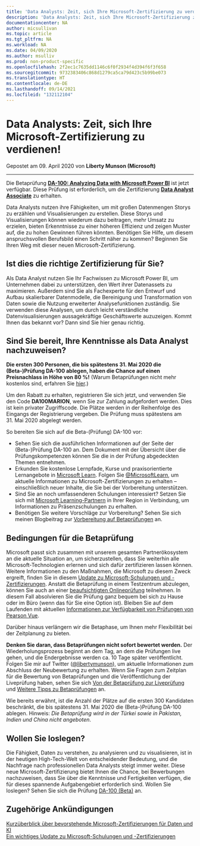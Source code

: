 ```yaml
---
title: 'Data Analysts: Zeit, sich Ihre Microsoft-Zertifizierung zu verdienen! | Microsoft-Dokumentation'
description: 'Data Analysts: Zeit, sich Ihre Microsoft-Zertifizierung zu verdienen!'
documentationcenter: NA
author: micsullivan
ms.topic: article
ms.tgt_pltfrm: NA
ms.workload: NA
ms.date: 04/09/2020
ms.author: msulliv
ms.prod: non-product-specific
ms.openlocfilehash: 2f2ec1c7635dd1146c6f0f2934f4d394f6f3f658
ms.sourcegitcommit: 9732383406c868d1279ca5ca79d423c5b99be073
ms.translationtype: HT
ms.contentlocale: de-DE
ms.lasthandoff: 09/14/2021
ms.locfileid: "132112104"
---
```

# <a name="data-analysts-its-time-to-earn-your-microsoft-certification"></a>Data Analysts: Zeit, sich Ihre Microsoft-Zertifizierung zu verdienen!

Gepostet am 09. April 2020 von **Liberty Munson (Microsoft)**

___

Die Betaprüfung [**DA-100: Analyzing Data with Microsoft Power BI**](/learn/certifications/exams/da-100?wt.mc_id=mim_msl_smc_datacertw2_prm_WWLblog_202049) ist jetzt verfügbar. Diese Prüfung ist erforderlich, um die Zertifizierung [**Data Analyst Associate**](/learn/certifications/data-analyst-associate?wt.mc_id=mim_msl_smc_datacertw2_prm_WWLblog_202049) zu erhalten.

Data Analysts nutzen ihre Fähigkeiten, um mit großen Datenmengen Storys zu erzählen und Visualisierungen zu erstellen. Diese Storys und Visualisierungen können wiederum dazu beitragen, mehr Umsatz zu erzielen, bieten Erkenntnisse zu einer höheren Effizienz und zeigen Muster auf, die zu hohen Gewinnen führen könnten. Benötigen Sie Hilfe, um diesem anspruchsvollen Berufsbild einen Schritt näher zu kommen? Beginnen Sie Ihren Weg mit dieser neuen Microsoft-Zertifizierung.

## <a name="is-this-the-right-certification-for-you"></a>Ist dies die richtige Zertifizierung für Sie?

Als Data Analyst nutzen Sie Ihr Fachwissen zu Microsoft Power BI, um Unternehmen dabei zu unterstützen, den Wert ihrer Datenassets zu maximieren. Außerdem sind Sie als Fachexperte für den Entwurf und Aufbau skalierbarer Datenmodelle, die Bereinigung und Transformation von Daten sowie die Nutzung erweiterter Analysefunktionen zuständig. Sie verwenden diese Analysen, um durch leicht verständliche Datenvisualisierungen aussagekräftige Geschäftswerte auzuzeigen. Kommt Ihnen das bekannt vor? Dann sind Sie hier genau richtig.

## <a name="ready-to-prove-your-data-analyst-skills"></a>Sind Sie bereit, Ihre Kenntnisse als Data Analyst nachzuweisen?

**Die ersten 300 Personen, die bis spätestens 31. Mai 2020 die (Beta-)Prüfung DA-100 ablegen, haben die Chance auf einen Preisnachlass in Höhe von 80 %!** (Warum Betaprüfungen nicht mehr kostenlos sind, erfahren Sie [hier](https://www.microsoft.com/en-us/learning/community-blog-post.aspx?BlogId=8&Id=374922).)

Um den Rabatt zu erhalten, registrieren Sie sich jetzt, und verwenden Sie den Code **DA100MARION**, wenn Sie zur Zahlung aufgefordert werden. Dies ist kein privater Zugriffscode. Die Plätze werden in der Reihenfolge des Eingangs der Registrierung vergeben. Die Prüfung muss spätestens am 31. Mai 2020 abgelegt werden.

So bereiten Sie sich auf die Beta-(Prüfung) DA-100 vor:

- Sehen Sie sich die ausführlichen Informationen auf der Seite der (Beta-)Prüfung DA-100 an. Dem Dokument mit der Übersicht über die Prüfungskompetenzen können Sie die in der Prüfung abgedeckten Themen entnehmen.
- Erkunden Sie kostenlose Lernpfade, Kurse und praxisorientierte Lernangebote in [Microsoft Learn](/learn/browse). Folgen Sie [@MicrosoftLearn](https://twitter.com/MicrosoftLearn), um aktuelle Informationen zu Microsoft-Zertifizierungen zu erhalten – einschließlich neuer Inhalte, die Sie bei der Vorbereitung unterstützen.
- Sind Sie an noch umfassenderen Schulungen interessiert? Setzen Sie sich mit [Microsoft Learning-Partnern](https://aka.ms/LearningPartners) in Ihrer Region in Verbindung, um Informationen zu Präsenzschulungen zu erhalten.
- Benötigen Sie weitere Vorschläge zur Vorbereitung? Sehen Sie sich meinen Blogbeitrag zur [Vorbereitung auf Betaprüfungen](https://www.microsoft.com/en-us/learning/community-blog-post.aspx?BlogId=8&Id=374544) an.

## <a name="beta-exam-conditions"></a>Bedingungen für die Betaprüfung

Microsoft passt sich zusammen mit unserem gesamten Partnerökosystem an die aktuelle Situation an, um sicherzustellen, dass Sie weiterhin alle Microsoft-Technologien erlernen und sich dafür zertifizieren lassen können. Weitere Informationen zu den Maßnahmen, die Microsoft zu diesem Zweck ergreift, finden Sie in diesem [Update zu Microsoft-Schulungen und -Zertifizierungen](https://www.microsoft.com/en-us/learning/community-blog-post.aspx?BlogId=8&Id=375289). Anstatt die Betaprüfung in einem Testzentrum abzulegen, können Sie auch an einer [beaufsichtigten Onlineprüfung](/learn/certifications/online-exams) teilnehmen. In diesem Fall absolvieren Sie die Prüfung ganz bequem bei sich zu Hause oder im Büro (wenn das für Sie eine Option ist). Bleiben Sie auf dem Laufenden mit aktuellen [Informationen zur Verfügbarkeit von Prüfungen von Pearson Vue](https://home.pearsonvue.com/coronavirus-update).

Darüber hinaus verlängern wir die Betaphase, um Ihnen mehr Flexibilität bei der Zeitplanung zu bieten.

**Denken Sie daran, dass Betaprüfungen nicht sofort bewertet werden.** Der Wiederholungsprozess beginnt an dem Tag, an dem die Prüfungen live gehen, und die Endergebnisse werden ca. 10 Tage später veröffentlicht. Folgen Sie mir auf Twitter ([@libertymunson](https://twitter.com/LibertyMunson)), um aktuelle Informationen zum Abschluss der Neubewertung zu erhalten. Wenn Sie Fragen zum Zeitplan für die Bewertung von Betaprüfungen und die Veröffentlichung der Liveprüfung haben, sehen Sie sich [Von der Betaprüfung zur Liveprüfung](https://www.microsoft.com/en-us/learning/community-blog-post.aspx?BlogId=8&Id=374675) und [Weitere Tipps zu Betaprüfungen](https://www.microsoft.com/en-us/learning/community-blog-post.aspx?BlogId=8&Id=374723) an.

Wie bereits erwähnt, ist die Anzahl der Plätze auf die ersten 300 Kandidaten beschränkt, die bis spätestens 31. Mai 2020 die (Beta-)Prüfung DA-100 ablegen. Hinweis: _Die Betaprüfung wird in der Türkei sowie in Pakistan, Indien und China nicht angeboten_.

## <a name="ready-to-get-started"></a>Wollen Sie loslegen?

Die Fähigkeit, Daten zu verstehen, zu analysieren und zu visualisieren, ist in der heutigen High-Tech-Welt von entscheidender Bedeutung, und die Nachfrage nach professionellen Data Analysts steigt immer weiter. Diese neue Microsoft-Zertifizierung bietet Ihnen die Chance, bei Bewerbungen nachzuweisen, dass Sie über die Kenntnisse und Fertigkeiten verfügen, die für dieses spannende Aufgabengebiet erforderlich sind. Wollen Sie loslegen? Sehen Sie sich die Prüfung [DA-100 (Beta)](/learn/certifications/exams/da-100?wt.mc_id=mim_msl_smc_datacertw2_prm_WWLblog_202049) an.

## <a name="related-announcements"></a>Zugehörige Ankündigungen

[Kurzüberblick über bevorstehende Microsoft-Zertifizierungen für Daten und KI](https://www.microsoft.com/en-us/learning/community-blog-post.aspx?BlogId=8&Id=375286)  
[Ein wichtiges Update zu Microsoft-Schulungen und -Zertifizierungen](https://www.microsoft.com/en-us/learning/community-blog-post.aspx?BlogId=8&Id=375289) 

